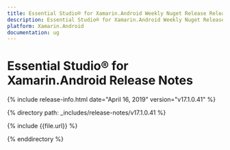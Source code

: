 ```yaml
---
title: Essential Studio® for Xamarin.Android Weekly Nuget Release Release Notes  
description: Essential Studio® for Xamarin.Android Weekly Nuget Release Release Notes  
platform: Xamarin.Android
documentation: ug
---
```


# Essential Studio® for Xamarin.Android  Release Notes  

{% include release-info.html date="April 16, 2019"  version="v17.1.0.41" %} 


{% directory path: _includes/release-notes/v17.1.0.41 %}

{% include {{file.url}} %}

{% enddirectory %}